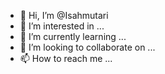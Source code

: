 - 👋 Hi, I’m @Isahmutari
- 👀 I’m interested in ...
- 🌱 I’m currently learning ...
- 💞️ I’m looking to collaborate on ...
- 📫 How to reach me ...

<!---
Isahmutari/Isahmutari is a ✨ special ✨ repository because its `README.md` (this file) appears on your GitHub profile.
You can click the Preview link to take a look at your changes.
--->
